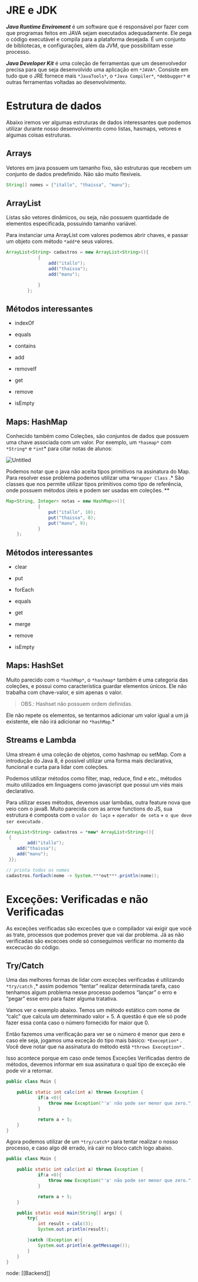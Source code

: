 # JRE e JDK

_**Java Runtime Enviroment**_ é um software que é responsável por fazer com que programas feitos em JAVA sejam executados adequadamente. Ele pega o código executável e compila para a plataforma desejada. É um conjunto de bibliotecas, e configurações, além da JVM, que possibilitam esse processo.

_**Java Developer Kit**_ é uma coleção de ferramentas que um desenvolvedor precisa para que seja desenvolvido uma aplicação em `*JAVA*`. Consiste em tudo que o JRE fornece mais `*JavaTools*`, o `*Java Compiler*`, `*debbugger*` e outras ferramentas voltadas ao desenvolvimento.

# Estrutura de dados

Abaixo iremos ver algumas estruturas de dados interessantes que podemos utilizar durante nosso desenvolvimento como listas, hasmaps, vetores e algumas coisas estruturas.

## Arrays

Vetores em java possuem um tamanho fixo, são estruturas que recebem um conjunto de dados predefinido. Não são muito flexíveis.

```java
String[] nomes = {"itallo", "thaissa", "manu"};
```

## ArrayList

Listas são vetores dinâmicos, ou seja, não possuem quantidade de elementos especificada, possuindo tamanho variável.

Para instanciar uma ArrayList com valores podemos abrir chaves, e passar um objeto com método `*add*`e seus valores.

```java
ArrayList<String> cadastros = new ArrayList<String>(){
			{
				add("itallo");
				add("thaissa");
				add("manu");

			}
		};
```

## Métodos interessantes

- indexOf
    
- equals
    
- contains
    
- add
    
- removeIf
    
- get
    
- remove
    
- isEmpty
    

## Maps: HashMap

Conhecido também como Coleções, são conjuntos de dados que possuem uma chave associada com um valor. Por exemplo, um `*hasmap*` com `*String*` e `*int`* para citar notas de alunos:

![Untitled](https://prod-files-secure.s3.us-west-2.amazonaws.com/44bc9484-d615-454a-8e65-4a4b4a582375/c01cc751-ac10-4bab-b7ee-84ac03ebb10c/Untitled.png)

Podemos notar que o java não aceita tipos primitivos na assinatura do Map. Para resolver esse problema podemos utilizar uma `*Wrapper Class` .* São classes que nos permite utilizar tipos primitivos como tipo de referência, onde possuem métodos úteis e podem ser usadas em coleções. **

```java
Map<String, Integer> notas = new HashMap<>(){
			{
				put("itallo", 10);
				put("thaissa", 8);
				put("manu", 9);
			}
	};
```

## Métodos interessantes

- clear
    
- put
    
- forEach
    
- equals
    
- get
    
- merge
    
- remove
    
- isEmpty
    

## Maps: HashSet

Muito parecido com o `*hashMap*`, o `*hashmap*` também é uma categoria das coleções, e possui como característica guardar elementos únicos. Ele não trabalha com chave-valor, e sim apenas o valor.

> OBS.: Hashset não possuem ordem definidas.

Ele não repete os elementos, se tentarmos adicionar um valor igual a um já existente, ele não irá adicionar no `*hashMap`.*

## Streams e Lambda

Uma stream é uma coleção de objetos, como hashmap ou setMap. Com a introdução do Java 8, é possível utilizar uma forma mais declarativa, funcional e curta para lidar com coleções.

Podemos utilizar métodos como filter, map, reduce, find e etc., métodos muito utilizados em linguagens como javascript que possui um viés mais declarativo.

Para utilizar esses métodos, devemos usar lambdas, outra feature nova que veio com o java8. Muito parecida com as arrow functions do JS, sua estrutura é composta com o `valor do laço` + `operador de seta` + `o que deve ser executado` .

```java
ArrayList<String> cadastros = *new* ArrayList<String>(){   
 {       
		add("itallo"); 
    add("thaissa");
    add("manu");
 }};

// printa todos os nomes
cadastros.forEach(nome -> System.***out***.println(nome));
```

# Exceções: Verificadas e não Verificadas

As exceções verificadas são excecões que o compilador vai exigir que você as trate, processos que podemos prever que vai dar problema. Já as não verificadas são excecoes onde só conseguimos verificar no momento da excecucão do código.

## Try/Catch

Uma das melhores formas de lidar com exceções verificadas é utilizando `*try/catch` ,* assim podemos “tentar” realizar determinada tarefa, caso tenhamos algum problema nesse processo podemos “lançar” o erro e “pegar” esse erro para fazer alguma tratativa.

Vamos ver o exemplo abaixo. Temos um método estático com nome de “calc” que calcula um determinado valor + 5. A questão é que ele só pode fazer essa conta caso o número fornecido for maior que 0.

Então fazemos uma verificação para ver se o número é menor que zero e caso ele seja, jogamos uma exceção do tipo mais básico: `*Exeception*` . Você deve notar que na assinatura do método está `*throws Exeception*` .

Isso acontece porque em caso onde temos Exceções Verificadas dentro de métodos, devemos informar em sua assinatura o qual tipo de exceção ele pode vir a retornar.

```java
public class Main {

    public static int calc(int a) throws Exception {
            if(a <0){
                throw new Exception("'a' não pode ser menor que zero.");
            }

            return a + 5;
    }
}
```

Agora podemos utilizar de um `*try/catch*` para tentar realizar o nosso processo, e caso algo dê errado, irá cair no bloco catch logo abaixo.

```java
public class Main {

    public static int calc(int a) throws Exception {
            if(a <0){
                throw new Exception("'a' não pode ser menor que zero.");
            }

            return a + 5;
    }

    public static void main(String[] args) {
        try{
            int result = calc(3);
            System.out.println(result);

        }catch (Exception e){
            System.out.println(e.getMessage());
        }
    }
}
```

node: [[Backend]]